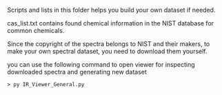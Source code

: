 Scripts and lists in this folder helps you build your own dataset if needed.

cas_list.txt contains found chemical information in the NIST database for common chemicals.

Since the copyright of the spectra belongs to NIST and their makers, to make your own spectral dataset, you need to download them yourself. 

you can use the following command to open viewer for inspecting downloaded spectra and generating new dataset
```
> py IR_Viewer_General.py
```
